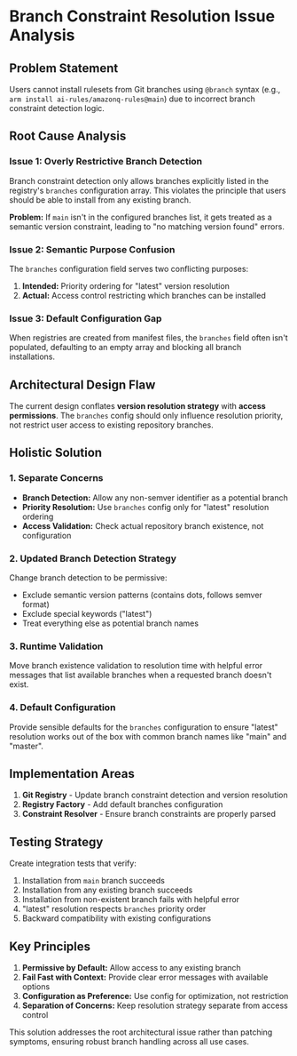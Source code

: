 # Branch Constraint Resolution Issue Analysis

## Problem Statement

Users cannot install rulesets from Git branches using `@branch` syntax (e.g., `arm install ai-rules/amazonq-rules@main`) due to incorrect branch constraint detection logic.

## Root Cause Analysis

### Issue 1: Overly Restrictive Branch Detection
Branch constraint detection only allows branches explicitly listed in the registry's `branches` configuration array. This violates the principle that users should be able to install from any existing branch.

**Problem:** If `main` isn't in the configured branches list, it gets treated as a semantic version constraint, leading to "no matching version found" errors.

### Issue 2: Semantic Purpose Confusion
The `branches` configuration field serves two conflicting purposes:
1. **Intended:** Priority ordering for "latest" version resolution
2. **Actual:** Access control restricting which branches can be installed

### Issue 3: Default Configuration Gap
When registries are created from manifest files, the `branches` field often isn't populated, defaulting to an empty array and blocking all branch installations.

## Architectural Design Flaw

The current design conflates **version resolution strategy** with **access permissions**. The `branches` config should only influence resolution priority, not restrict user access to existing repository branches.

## Holistic Solution

### 1. Separate Concerns
- **Branch Detection:** Allow any non-semver identifier as a potential branch
- **Priority Resolution:** Use `branches` config only for "latest" resolution ordering
- **Access Validation:** Check actual repository branch existence, not configuration

### 2. Updated Branch Detection Strategy
Change branch detection to be permissive:
- Exclude semantic version patterns (contains dots, follows semver format)
- Exclude special keywords ("latest")
- Treat everything else as potential branch names

### 3. Runtime Validation
Move branch existence validation to resolution time with helpful error messages that list available branches when a requested branch doesn't exist.

### 4. Default Configuration
Provide sensible defaults for the `branches` configuration to ensure "latest" resolution works out of the box with common branch names like "main" and "master".

## Implementation Areas

1. **Git Registry** - Update branch constraint detection and version resolution
2. **Registry Factory** - Add default branches configuration
3. **Constraint Resolver** - Ensure branch constraints are properly parsed

## Testing Strategy

Create integration tests that verify:
1. Installation from `main` branch succeeds
2. Installation from any existing branch succeeds
3. Installation from non-existent branch fails with helpful error
4. "latest" resolution respects `branches` priority order
5. Backward compatibility with existing configurations

## Key Principles

1. **Permissive by Default:** Allow access to any existing branch
2. **Fail Fast with Context:** Provide clear error messages with available options
3. **Configuration as Preference:** Use config for optimization, not restriction
4. **Separation of Concerns:** Keep resolution strategy separate from access control

This solution addresses the root architectural issue rather than patching symptoms, ensuring robust branch handling across all use cases.
